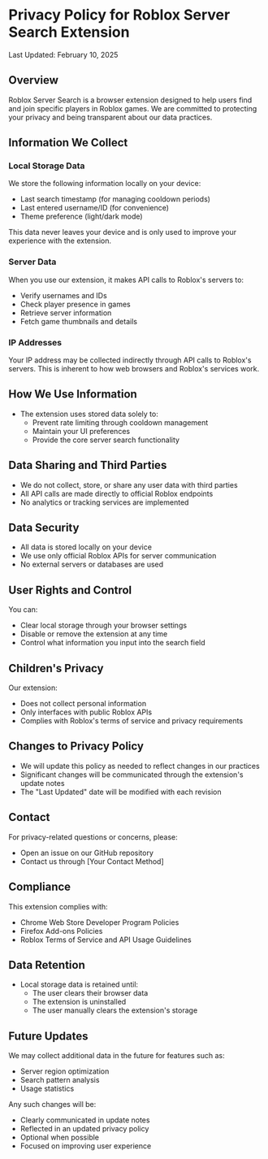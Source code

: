 # Privacy Policy for Roblox Server Search Extension

Last Updated: February 10, 2025

## Overview
Roblox Server Search is a browser extension designed to help users find and join specific players in Roblox games. We are committed to protecting your privacy and being transparent about our data practices.

## Information We Collect

### Local Storage Data
We store the following information locally on your device:
- Last search timestamp (for managing cooldown periods)
- Last entered username/ID (for convenience)
- Theme preference (light/dark mode)

This data never leaves your device and is only used to improve your experience with the extension.

### Server Data
When you use our extension, it makes API calls to Roblox's servers to:
- Verify usernames and IDs
- Check player presence in games
- Retrieve server information
- Fetch game thumbnails and details

### IP Addresses
Your IP address may be collected indirectly through API calls to Roblox's servers. This is inherent to how web browsers and Roblox's services work.

## How We Use Information
- The extension uses stored data solely to:
  - Prevent rate limiting through cooldown management
  - Maintain your UI preferences
  - Provide the core server search functionality

## Data Sharing and Third Parties
- We do not collect, store, or share any user data with third parties
- All API calls are made directly to official Roblox endpoints
- No analytics or tracking services are implemented

## Data Security
- All data is stored locally on your device
- We use only official Roblox APIs for server communication
- No external servers or databases are used

## User Rights and Control
You can:
- Clear local storage through your browser settings
- Disable or remove the extension at any time
- Control what information you input into the search field

## Children's Privacy
Our extension:
- Does not collect personal information
- Only interfaces with public Roblox APIs
- Complies with Roblox's terms of service and privacy requirements

## Changes to Privacy Policy
- We will update this policy as needed to reflect changes in our practices
- Significant changes will be communicated through the extension's update notes
- The "Last Updated" date will be modified with each revision

## Contact
For privacy-related questions or concerns, please:
- Open an issue on our GitHub repository
- Contact us through [Your Contact Method]

## Compliance
This extension complies with:
- Chrome Web Store Developer Program Policies
- Firefox Add-ons Policies
- Roblox Terms of Service and API Usage Guidelines

## Data Retention
- Local storage data is retained until:
  - The user clears their browser data
  - The extension is uninstalled
  - The user manually clears the extension's storage

## Future Updates
We may collect additional data in the future for features such as:
- Server region optimization
- Search pattern analysis
- Usage statistics

Any such changes will be:
- Clearly communicated in update notes
- Reflected in an updated privacy policy
- Optional when possible
- Focused on improving user experience